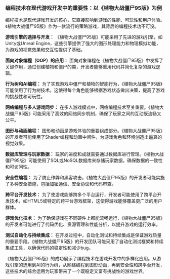 ### 编程技术在现代游戏开发中的重要性：以《植物大战僵尸95版》为例

编程技术是现代游戏开发的核心，它直接影响到游戏的性能、可玩性和用户体验。《植物大战僵尸95版》作为一款流行的策略游戏，其背后的编程技术功不可没。

**游戏引擎的选择与开发：**
《植物大战僵尸95版》可能采用了先进的游戏引擎，如Unity或Unreal Engine，这些引擎提供了强大的图形处理能力和物理模拟功能，为游戏的视觉效果和交互性提供了基础。

**面向对象编程（OOP）的应用：**
面向对象编程在《植物大战僵尸95版》中发挥了关键作用，通过创建植物和僵尸的类，开发者能够重用代码并简化复杂的游戏逻辑。

**行为树和AI编程：**
为了实现游戏中僵尸和植物的智能行为，《植物大战僵尸95版》可能使用了行为树技术。这使得每个角色能够根据游戏状态做出决策，提高了游戏的挑战性和可玩性。

**网络编程与多人游戏同步：**
在多人游戏模式中，网络编程技术至关重要。《植物大战僵尸95版》可能采用了高效的网络同步机制，确保了玩家之间的互动既流畅又公平。

**图形与动画编程：**
图形和动画是游戏体验的重要组成部分。《植物大战僵尸95版》的开发者可能使用了Shader编程和动画中间件，为游戏角色和环境创造出逼真的视觉效果。

**数据库管理与玩家数据：**
玩家的进度和成就需要通过数据库进行管理。《植物大战僵尸95版》可能使用了SQL或NoSQL数据库来存储玩家数据，确保数据的一致性和可访问性。

**安全性编程：**
为了防止作弊和黑客攻击，《植物大战僵尸95版》的开发者可能实施了多种安全措施，包括加密通信、安全协议和代码审查。

**跨平台开发技术：**
为了使游戏能够跨多个平台运行，开发者可能使用了跨平台开发技术，如HTML5或特定的跨平台游戏框架，这使得游戏能够覆盖更广泛的用户群体。

**游戏优化技术：**
为了确保游戏在不同硬件上都能流畅运行，《植物大战僵尸95版》的开发者可能进行了代码优化、资源管理和性能分析，以提升游戏的运行效率。

**测试自动化与持续集成：**
在开发过程中，自动化测试和持续集成是保证游戏质量的重要手段。《植物大战僵尸95版》的开发团队可能采用了自动化测试框架和持续集成工具，以确保代码的稳定性和减少bug。

《植物大战僵尸95版》的成功展示了编程技术在游戏开发中的多样化应用。从游戏引擎的选用到AI的行为树，从网络编程到图形动画，再到安全性和跨平台开发，这些技术的综合运用为玩家带来了一个既稳定又富有挑战性的游戏世界。